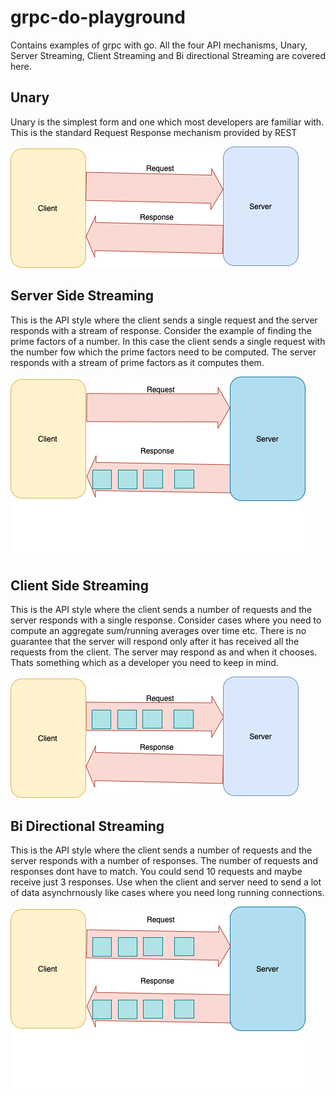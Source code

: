 # grpc-do-playground

Contains examples of grpc with go. All the four API mechanisms, Unary, Server Streaming, Client Streaming and Bi directional Streaming are covered here. 

## Unary 
Unary is the simplest form and one which most developers are familiar with. This is the standard Request Response mechanism provided by REST


![](images/Unary.png)


## Server Side Streaming 
This is the API style where the client sends a single request and the server responds with a stream of response. Consider the example of finding the prime factors of a number. In this case the client sends a single request with the number fow which the prime factors need to be computed. The server responds with a stream of prime factors as it computes them. 


![](images/ServerSideStreaming.png)

## Client Side Streaming 
This is the API style where the client sends a number of requests and the server responds with a single response. Consider cases where you need to compute an aggregate sum/running averages over time etc. There is no guarantee that the server will respond only after it has received all the requests from the client. The server may respond as and when it chooses. Thats something which as a developer you need to keep in mind.


![](images/ClientSideStreaming.png)

## Bi Directional Streaming 
This is the API style where the client sends a number of requests and the server responds with a number of responses. The number of requests and responses dont have to match. You could send 10 requests and maybe receive just 3 responses. Use when the client and server need to send a lot of data asynchrnously like cases where you need long running connections. 


![](images/BiDirectionalStreaming.png)

